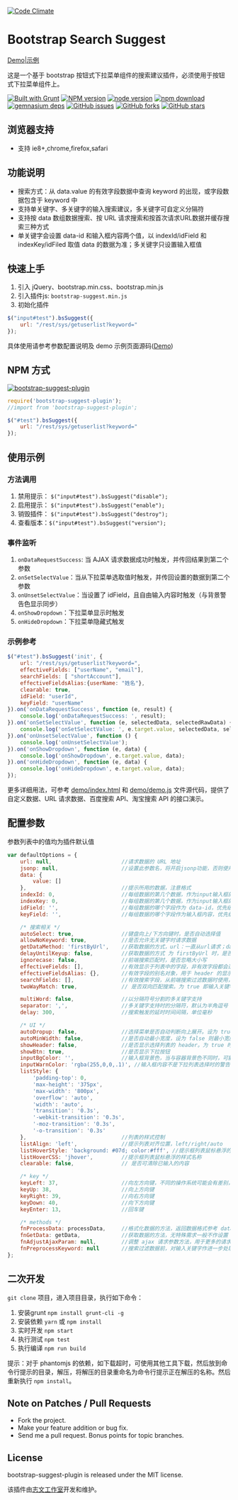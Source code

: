 [![Code Climate](https://lzw.me/images/logo.png)](https://lzw.me)

Bootstrap Search Suggest
========

[Demo|示例](http://lzw.me/pages/demo/bootstrap-suggest-plugin)

这是一个基于 bootstrap 按钮式下拉菜单组件的搜索建议插件，必须使用于按钮式下拉菜单组件上。

[![Built with Grunt][grunt-img]][grunt-url]
[![NPM version][npm-image]][npm-url]
[![node version][node-image]][node-url]
[![npm download][download-image]][download-url]
[![gemnasium deps][gemnasium-image]][gemnasium-url]
[![GitHub issues][issues-img]][issues-url]
[![GitHub forks][forks-img]][forks-url]
[![GitHub stars][stars-img]][stars-url]

[grunt-img]: https://cdn.gruntjs.com/builtwith.png
[grunt-url]: https://gruntjs.com
[stars-img]: https://img.shields.io/github/stars/lzwme/bootstrap-suggest-plugin.svg
[stars-url]: https://github.com/lzwme/bootstrap-suggest-plugin/stargazers
[forks-img]: https://img.shields.io/github/forks/lzwme/bootstrap-suggest-plugin.svg
[forks-url]: https://github.com/lzwme/bootstrap-suggest-plugin/network
[issues-img]: https://img.shields.io/github/issues/lzwme/bootstrap-suggest-plugin.svg
[issues-url]: https://github.com/lzwme/bootstrap-suggest-plugin/issues
[npm-image]: https://img.shields.io/npm/v/bootstrap-suggest-plugin.svg?style=flat-square
[npm-url]: https://npmjs.org/package/bootstrap-suggest-plugin
[gemnasium-image]: https://img.shields.io/gemnasium/lzwme/bootstrap-suggest-plugin.svg?style=flat-square
[gemnasium-url]: https://gemnasium.com/lzwme/bootstrap-suggest-plugin
[node-image]: https://img.shields.io/badge/node.js-%3E=_0.10-green.svg?style=flat-square
[node-url]: https://nodejs.org/download/
[download-image]: https://img.shields.io/npm/dm/bootstrap-suggest-plugin.svg?style=flat-square
[download-url]: https://npmjs.org/package/bootstrap-suggest-plugin

## 浏览器支持

* 支持 ie8+,chrome,firefox,safari

## 功能说明

* 搜索方式：从 data.value 的有效字段数据中查询 keyword 的出现，或字段数据包含于 keyword 中
* 支持单关键字、多关键字的输入搜索建议，多关键字可自定义分隔符
* 支持按 data 数组数据搜索、按  URL 请求搜索和按首次请求URL数据并缓存搜索三种方式
* 单关键字会设置 data-id 和输入框内容两个值，以 indexId/idField 和 indexKey/idFiled 取值 data 的数据为准；多关键字只设置输入框值

## 快速上手

1. 引入 jQuery、bootstrap.min.css、bootstrap.min.js
2. 引入插件js: `bootstrap-suggest.min.js`
3. 初始化插件

```js
$("input#test").bsSuggest({
    url: "/rest/sys/getuserlist?keyword="
});
```
具体使用请参考参数配置说明及 demo 示例页面源码([Demo](http://lzw.me/pages/demo/bootstrap-suggest-plugin/demo))

## NPM 方式

[![bootstrap-suggest-plugin](https://nodei.co/npm/bootstrap-suggest-plugin.png)](https://npmjs.org/package/bootstrap-suggest-plugin)

```js
require('bootstrap-suggest-plugin');
//import from 'bootstrap-suggest-plugin';

$("#test").bsSuggest({
    url: "/rest/sys/getuserlist?keyword="
});
```

## 使用示例

### 方法调用
1. 禁用提示： `$("input#test").bsSuggest("disable");`
2. 启用提示： `$("input#test").bsSuggest("enable");`
3. 销毁插件： `$("input#test").bsSuggest("destroy");`
4. 查看版本：`$("input#test").bsSuggest("version");`

### 事件监听
1. `onDataRequestSuccess`: 当  AJAX 请求数据成功时触发，并传回结果到第二个参数
2. `onSetSelectValue`：当从下拉菜单选取值时触发，并传回设置的数据到第二个参数
3. `onUnsetSelectValue`：当设置了 idField，且自由输入内容时触发（与背景警告色显示同步）
4. `onShowDropdown`：下拉菜单显示时触发
5. `onHideDropdown`：下拉菜单隐藏式触发

### 示例参考

```js
$("#test").bsSuggest('init', {
    url: "/rest/sys/getuserlist?keyword=",
    effectiveFields: ["userName", "email"],
    searchFields: [ "shortAccount"],
    effectiveFieldsAlias:{userName: "姓名"},
    clearable: true,
    idField: "userId",
    keyField: "userName"
}).on('onDataRequestSuccess', function (e, result) {
    console.log('onDataRequestSuccess: ', result);
}).on('onSetSelectValue', function (e, selectedData, selectedRawData) {
    console.log('onSetSelectValue: ', e.target.value, selectedData, selectedRawData);
}).on('onUnsetSelectValue', function () {
    console.log('onUnsetSelectValue');
}).on('onShowDropdown', function (e, data) {
    console.log('onShowDropdown', e.target.value, data);
}).on('onHideDropdown', function (e, data) {
    console.log('onHideDropdown', e.target.value, data);
});
```
更多详细用法，可参考 [demo/index.html](https://github.com/lzwme/bootstrap-suggest-plugin/blob/master/demo/index.html) 和 [demo/demo.js](https://github.com/lzwme/bootstrap-suggest-plugin/blob/master/demo/demo.js) 文件源代码，提供了自定义数据、URL 请求数据、百度搜索 API、淘宝搜索 API 的接口演示。

## 配置参数

参数列表中的值均为插件默认值
```js
var defaultOptions = {
    url: null,                      //请求数据的 URL 地址
    jsonp: null,                    //设置此参数名，将开启jsonp功能，否则使用json数据结构
    data: {
        value: []
    },                              //提示所用的数据，注意格式
    indexId: 0,                     //每组数据的第几个数据，作为input输入框的 data-id，设为 -1 且 idField 为空则不设置此值
    indexKey: 0,                    //每组数据的第几个数据，作为input输入框的内容
    idField: '',                    //每组数据的哪个字段作为 data-id，优先级高于 indexId 设置（推荐）
    keyField: '',                   //每组数据的哪个字段作为输入框内容，优先级高于 indexKey 设置（推荐）

    /* 搜索相关 */
    autoSelect: true,               //键盘向上/下方向键时，是否自动选择值
    allowNoKeyword: true,           //是否允许无关键字时请求数据
    getDataMethod: 'firstByUrl',    //获取数据的方式，url：一直从url请求；data：从 options.data 获取；firstByUrl：第一次从Url获取全部数据，之后从options.data获取
    delayUntilKeyup: false,         //获取数据的方式 为 firstByUrl 时，是否延迟到有输入时才请求数据
    ignorecase: false,              //前端搜索匹配时，是否忽略大小写
    effectiveFields: [],            //有效显示于列表中的字段，非有效字段都会过滤，默认全部。
    effectiveFieldsAlias: {},       //有效字段的别名对象，用于 header 的显示
    searchFields: [],               //有效搜索字段，从前端搜索过滤数据时使用，但不一定显示在列表中。effectiveFields 配置字段也会用于搜索过滤
    twoWayMatch: true,              // 是否双向匹配搜索。为 true 即输入关键字包含或包含于匹配字段均认为匹配成功，为 false 则输入关键字包含于匹配字段认为匹配成功

    multiWord: false,               //以分隔符号分割的多关键字支持
    separator: ',',                 //多关键字支持时的分隔符，默认为半角逗号
    delay: 300,                     //搜索触发的延时时间间隔，单位毫秒

    /* UI */
    autoDropup: false,              //选择菜单是否自动判断向上展开。设为 true，则当下拉菜单高度超过窗体，且向上方向不会被窗体覆盖，则选择菜单向上弹出
    autoMinWidth: false,            //是否自动最小宽度，设为 false 则最小宽度不小于输入框宽度
    showHeader: false,              //是否显示选择列表的 header。为 true 时，有效字段大于一列则显示表头
    showBtn: true,                  //是否显示下拉按钮
    inputBgColor: '',               //输入框背景色，当与容器背景色不同时，可能需要该项的配置
    inputWarnColor: 'rgba(255,0,0,.1)', //输入框内容不是下拉列表选择时的警告色
    listStyle: {
        'padding-top': 0,
        'max-height': '375px',
        'max-width': '800px',
        'overflow': 'auto',
        'width': 'auto',
        'transition': '0.3s',
        '-webkit-transition': '0.3s',
        '-moz-transition': '0.3s',
        '-o-transition': '0.3s'
    },                              //列表的样式控制
    listAlign: 'left',              //提示列表对齐位置，left/right/auto
    listHoverStyle: 'background: #07d; color:#fff', //提示框列表鼠标悬浮的样式
    listHoverCSS: 'jhover',         //提示框列表鼠标悬浮的样式名称
    clearable: false,               // 是否可清除已输入的内容

    /* key */
    keyLeft: 37,                    //向左方向键，不同的操作系统可能会有差别，则自行定义
    keyUp: 38,                      //向上方向键
    keyRight: 39,                   //向右方向键
    keyDown: 40,                    //向下方向键
    keyEnter: 13,                   //回车键

    /* methods */
    fnProcessData: processData,     //格式化数据的方法，返回数据格式参考 data 参数
    fnGetData: getData,             //获取数据的方法，无特殊需求一般不作设置
    fnAdjustAjaxParam: null,        //调整 ajax 请求参数方法，用于更多的请求配置需求。如对请求关键字作进一步处理、修改超时时间等
    fnPreprocessKeyword: null       //搜索过滤数据前，对输入关键字作进一步处理方法。注意，应返回字符串
};
```

## 二次开发

`git clone` 项目，进入项目目录，执行如下命令：

1. 安装grunt `npm install grunt-cli -g`
2. 安装依赖 `yarn` 或 `npm install`
3. 实时开发 `npm start`
4. 执行测试 `npm test`
4. 执行编译 `npm run build`

提示：对于 phantomjs 的依赖，如下载超时，可使用其他工具下载，然后放到命令行提示的目录，解压，将解压的目录重命名为命令行提示正在解压的名称。然后重新执行 `npm install`。

## Note on Patches / Pull Requests

* Fork the project.
* Make your feature addition or bug fix.
* Send me a pull request. Bonus points for topic branches.

## License

bootstrap-suggest-plugin is released under the MIT license.

该插件由[志文工作室](https://lzw.me)开发和维护。

